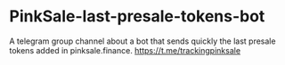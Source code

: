 # PinkSale-last-presale-tokens-bot
A telegram group channel about a bot that sends quickly the last presale tokens added in pinksale.finance. https://t.me/trackingpinksale
